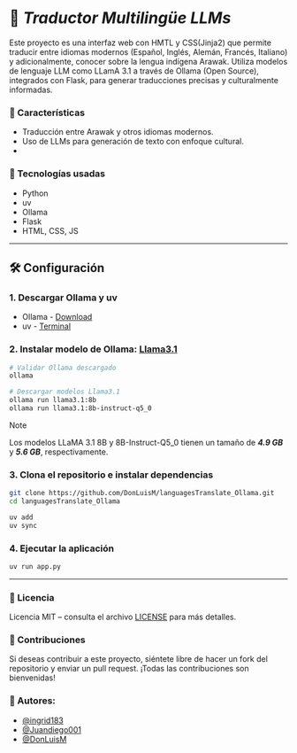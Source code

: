 # :brain: _Traductor Multilingüe LLMs_
Este proyecto es una interfaz web con HMTL y CSS(Jinja2) que permite traducir entre idiomas modernos (Español, Inglés, Alemán, Francés, Italiano) y adicionalmente, conocer sobre la lengua indígena Arawak.
Utiliza modelos de lenguaje LLM como LLamA 3.1 a través de Ollama (Open Source), integrados con Flask, para generar traducciones precisas y culturalmente informadas.

### :dart: Características
- Traducción entre Arawak y otros idiomas modernos.
- Uso de LLMs para generación de texto con enfoque cultural.
- <!-- Agregar más -->
  
### :rocket: Tecnologías usadas
- Python
- uv
- Ollama
- Flask
- HTML, CSS, JS

---
## :hammer_and_wrench: Configuración

### 1. Descargar Ollama y uv
- Ollama - [Download](https://ollama.com/)
- uv - [Terminal](https://docs.astral.sh/uv/#__tabbed_1_1)

### 2. Instalar modelo de Ollama: [Llama3.1](https://ollama.com/library/llama3.1)
```bash
# Validar Ollama descargado
ollama

# Descargar modelos Llama3.1
ollama run llama3.1:8b
ollama run llama3.1:8b-instruct-q5_0
```
> [!NOTE]
> Los modelos LLaMA 3.1 8B y 8B-Instruct-Q5_0 tienen un tamaño de **_4.9 GB_** y **_5.6 GB_**, respectivamente.

### 3. Clona el repositorio e instalar dependencias
```bash
git clone https://github.com/DonLuisM/languagesTranslate_Ollama.git
cd languagesTranslate_Ollama

uv add
uv sync
```

### 4. Ejecutar la aplicación
```bash
uv run app.py
```
---

### :scroll: Licencia
Licencia MIT – consulta el archivo [LICENSE](./LICENSE) para más detalles.

### :handshake: Contribuciones
Si deseas contribuir a este proyecto, siéntete libre de hacer un fork del repositorio y enviar un pull request. ¡Todas las contribuciones son bienvenidas!

### :busts_in_silhouette: Autores:
- [@ingrid183](https://github.com/ingrid183)
- [@Juandiego001](https://github.com/Juandiego001)
- [@DonLuisM](https://github.com/DonLuisM)
